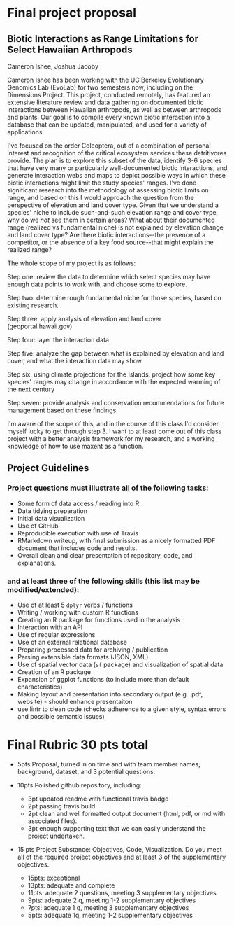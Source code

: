 # Final project proposal

## Biotic Interactions as Range Limitations for Select Hawaiian Arthropods

Cameron Ishee, Joshua Jacoby

Cameron Ishee has been working with the UC Berkeley Evolutionary Genomics Lab (EvoLab) for two semesters now, including on the Dimensions Project. This project, conducted remotely, has featured an extensive literature review and data gathering on documented biotic interactions between Hawaiian arthropods, as well as between arthropods and plants. Our goal is to compile every known biotic interaction into a database that can be updated, manipulated, and used for a variety of applications. 

I've focused on the order Coleoptera, out of a combination of personal interest and recognition of the critical ecosystem services these detritivores provide. The plan is to explore this subset of the data, identify 3-6 species that have very many or particularly well-documented biotic interactions, and generate interaction webs and maps to depict possible ways in which these biotic interactions might limit the study species' ranges. I've done significant research into the methodology of assessing biotic limits on range, and based on this I would approach the question from the perspective of elevation and land cover type. Given that we understand a species' niche to include such-and-such elevation range and cover type, why do we *not* see them in certain areas? What about their documented range (realized vs fundamental niche) is not explained by elevation change and land cover type? Are there biotic interactions--the presence of a competitor, or the absence of a key food source--that might explain the realized range?


The whole scope of my project is as follows:

Step one: review the data to determine which select species may have enough data points to work with, and choose some to explore. 

Step two: determine rough fundamental niche for those species, based on existing research.

Step three: apply analysis of elevation and land cover (geoportal.hawaii.gov)

Step four: layer the interaction data 

Step five: analyze the gap between what is explained by elevation and land cover, and what the interaction data may show

Step six: using climate projections for the Islands, project how some key species' ranges may change in accordance with the expected warming of the next century

Step seven: provide analysis and conservation recommendations for future management based on these findings


I'm aware of the scope of this, and in the course of this class I'd consider myself lucky to get through step 3. I want to at least come out of this class project with a better analysis framework for my research, and a working knowledge of how to use maxent as a function. 


## Project Guidelines

### Project questions must illustrate all of the following tasks:

- Some form of data access / reading into R
- Data tidying preparation
- Initial data visualization
- Use of GitHub
- Reproducible execution with use of Travis
- RMarkdown writeup, with final submission as a nicely formatted PDF document that includes code and results.
- Overall clean and clear presentation of repository, code, and explanations.

### and at least three of the following skills (this list may be modified/extended):

- Use of at least 5 `dplyr` verbs / functions
- Writing / working with custom R functions
- Creating an R package for functions used in the analysis
- Interaction with an API
- Use of regular expressions
- Use of an external relational database
- Preparing processed data for archiving / publication
- Parsing extensible data formats (JSON, XML)
- Use of spatial vector data (`sf` package) and visualization of spatial data
- Creation of an R package
- Expansion of ggplot functions (to include more than default characteristics)
- Making layout and presentation into secondary output (e.g. .pdf, website) - should enhance presentaiton
- use lintr to clean code (checks adherence to a given style, syntax errors and possible semantic issues)

# Final Rubric 30 pts total

 - 5pts Proposal, turned in on time and with team member names, background, dataset, and 3 potential questions.

 - 10pts Polished github repository, including:
	 -  3pt updated readme with functional travis badge 
	 -  2pt passing travis build 
	 -  2pt clean and well formatted output document (html, pdf, or md with associated files). 
	 -  3pt enough supporting text that we can easily understand the project undertaken.
	 
 - 15 pts Project Substance: Objectives, Code, Visualization. Do you meet all of the required project objectives and at least 3 of the supplementary objectives.
	 - 15pts: exceptional
	 - 13pts: adequate and complete
	 - 11pts: adequate 2 questions, meeting 3 supplementary objectives
	 - 9pts: adequate 2 q, meeting 1-2 supplementary objectives
	 - 7pts: adequate 1 q, meeting 3 supplementary objectives
	 - 5pts: adequate 1q, meeting 1-2 supplementary objectives
